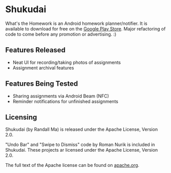 Shukudai
========

What's the Homework is an Android homework planner/notifier. It is available to download for free on the [Google Play Store](https://play.google.com/store/apps/details?id=com.randallma.shukudai). Major refactoring of code to come before any promotion or advertising. :)

Features Released
-----------------

* Neat UI for recording/taking photos of assignments
* Assignment archival features

Features Being Tested
---------------------

* Sharing assignments via Android Beam (NFC)
* Reminder notifications for unfinished assignments

Licensing
---------

Shukudai (by Randall Ma) is released under the Apache License, Version 2.0.

"Undo Bar" and "Swipe to Dismiss" code by Roman Nurik is included in Shukudai. These projects ar licensed under the Apache License, Version 2.0.

The full text of the Apache license can be found on [apache.org](https://www.apache.org/licenses/LICENSE-2.0).
